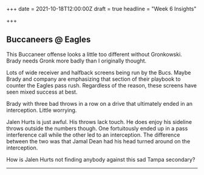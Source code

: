 +++
date = 2021-10-18T12:00:00Z
draft = true
headline = "Week 6 Insights"

+++
## Buccaneers @ Eagles

This Buccaneer offense looks a little too different without Gronkowski. Brady needs Gronk more badly than I originally thought.

Lots of wide receiver and halfback screens being run by the Bucs. Maybe Brady and company are emphasizing that section of their playbook to counter the Eagles pass rush. Regardless of the reason, these screens have seen mixed success at best.

Brady with three bad throws in a row on a drive that ultimately ended in an interception. Little worrying.

Jalen Hurts is just awful. His throws lack touch. He does enjoy his sideline throws outside the numbers though. One fortuitously ended up in a pass interference call while the other led to an interception. The difference between the two was that Jamal Dean had his head turned around on the interception.

How is Jalen Hurts not finding anybody against this sad Tampa secondary?

***